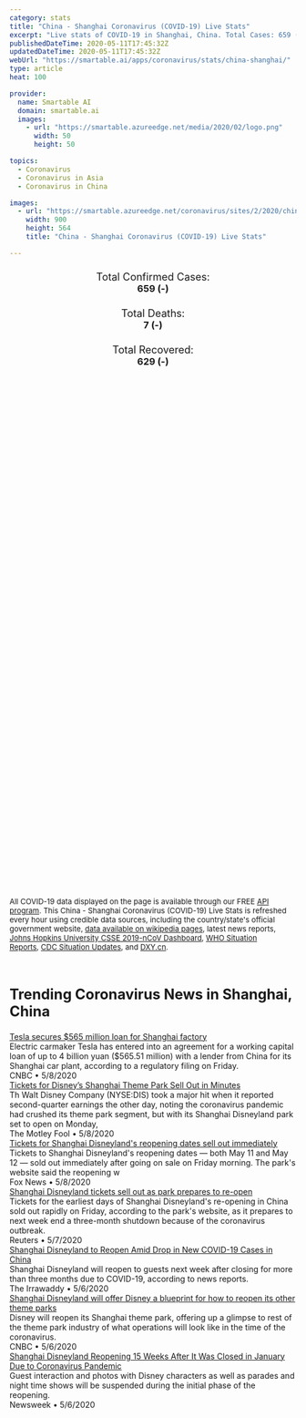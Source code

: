 ```yaml
---
category: stats
title: "China - Shanghai Coronavirus (COVID-19) Live Stats"
excerpt: "Live stats of COVID-19 in Shanghai, China. Total Cases: 659 (-), Deaths: 7 (-), Recoveries: 629(-)."
publishedDateTime: 2020-05-11T17:45:32Z
updatedDateTime: 2020-05-11T17:45:32Z
webUrl: "https://smartable.ai/apps/coronavirus/stats/china-shanghai/"
type: article
heat: 100

provider:
  name: Smartable AI
  domain: smartable.ai
  images:
    - url: "https://smartable.azureedge.net/media/2020/02/logo.png"
      width: 50
      height: 50

topics:
  - Coronavirus
  - Coronavirus in Asia
  - Coronavirus in China

images:
  - url: "https://smartable.azureedge.net/coronavirus/sites/2/2020/china-shanghai.jpg"
    width: 900
    height: 564
    title: "China - Shanghai Coronavirus (COVID-19) Live Stats"

---
```

<div class="total-stats" style="text-align: center;">
    <h3>
	    <div style="font-size: 18px; font-weight: 400;">Total Confirmed Cases:</div>
	    659 (-)
    </h3>
    <h3>
	    <div style="font-size: 18px; font-weight: 400;">Total Deaths:</div>
	    7 (-)
    </h3>
    <h3>
	    <div style="font-size: 18px; font-weight: 400;">Total Recovered:</div>
	    629 (-)
    </h3>
</div>

<script type="text/javascript" src="https://www.gstatic.com/charts/loader.js"></script>

<div id="time_series_chart" style="width: 100%; height: 400px;"></div>
<script type="text/javascript">
  google.charts.load('current', {'packages':['corechart']});
  google.charts.setOnLoadCallback(drawChart);
  function drawChart() {
    var data = google.visualization.arrayToDataTable([
      ['Date', 'Total Cases', 'Total Deaths', 'Total Recovered'],
      ['1/22/2020', 9, 0, 0],['1/23/2020', 16, 0, 0],['1/24/2020', 20, 0, 1],['1/25/2020', 33, 0, 1],['1/26/2020', 40, 1, 1],['1/27/2020', 53, 1, 3],['1/28/2020', 66, 1, 4],['1/29/2020', 96, 1, 5],['1/30/2020', 112, 1, 5],['1/31/2020', 135, 1, 9],['2/1/2020', 169, 1, 10],['2/2/2020', 182, 1, 10],['2/3/2020', 203, 1, 10],['2/4/2020', 219, 1, 12],['2/5/2020', 243, 1, 15],['2/6/2020', 257, 1, 25],['2/7/2020', 277, 1, 30],['2/8/2020', 286, 1, 41],['2/9/2020', 293, 1, 44],['2/10/2020', 299, 1, 48],['2/11/2020', 303, 1, 52],['2/12/2020', 311, 1, 57],['2/13/2020', 315, 1, 62],['2/14/2020', 318, 1, 90],['2/15/2020', 326, 1, 124],['2/16/2020', 328, 1, 140],['2/17/2020', 333, 1, 161],['2/18/2020', 333, 1, 177],['2/19/2020', 333, 2, 186],['2/20/2020', 334, 2, 199],['2/21/2020', 334, 2, 211],['2/22/2020', 335, 3, 227],['2/23/2020', 335, 3, 249],['2/24/2020', 335, 3, 261],['2/25/2020', 336, 3, 268],['2/26/2020', 337, 3, 272],['2/27/2020', 337, 3, 276],['2/28/2020', 337, 3, 279],['2/29/2020', 337, 3, 287],['3/1/2020', 337, 3, 290],['3/2/2020', 337, 3, 292],['3/3/2020', 338, 3, 294],['3/4/2020', 338, 3, 298],['3/5/2020', 339, 3, 303],['3/6/2020', 342, 3, 306],['3/7/2020', 342, 3, 313],['3/8/2020', 342, 3, 314],['3/9/2020', 342, 3, 315],['3/10/2020', 344, 3, 319],['3/11/2020', 344, 3, 320],['3/12/2020', 344, 3, 321],['3/13/2020', 350, 3, 324],['3/14/2020', 353, 3, 324],['3/15/2020', 355, 3, 324],['3/16/2020', 358, 3, 325],['3/17/2020', 361, 3, 326],['3/18/2020', 363, 3, 326],['3/19/2020', 371, 3, 326],['3/20/2020', 380, 3, 327],['3/21/2020', 394, 4, 328],['3/22/2020', 404, 4, 329],['3/23/2020', 413, 4, 329],['3/24/2020', 414, 4, 330],['3/25/2020', 451, 5, 330],['3/26/2020', 451, 5, 331],['3/27/2020', 485, 5, 334],['3/28/2020', 492, 5, 334],['3/29/2020', 498, 5, 334],['3/30/2020', 509, 5, 338],['3/31/2020', 516, 6, 341],['4/1/2020', 522, 6, 343],['4/2/2020', 522, 6, 343],['4/3/2020', 522, 6, 343],['4/4/2020', 522, 6, 343],['4/5/2020', 522, 6, 343],['4/6/2020', 522, 6, 343],['4/7/2020', 522, 6, 343],['4/8/2020', 522, 6, 343],['4/9/2020', 522, 6, 343],['4/10/2020', 555, 7, 435],['4/11/2020', 607, 7, 438],['4/12/2020', 607, 7, 446],['4/13/2020', 618, 7, 458],['4/14/2020', 622, 7, 468],['4/15/2020', 628, 7, 485],['4/16/2020', 628, 7, 512],['4/17/2020', 628, 7, 512],['4/18/2020', 635, 7, 516],['4/19/2020', 638, 7, 521],['4/20/2020', 638, 7, 530],['4/21/2020', 639, 7, 530],['4/22/2020', 640, 7, 534],['4/23/2020', 641, 7, 534],['4/24/2020', 641, 7, 547],['4/25/2020', 642, 7, 558],['4/26/2020', 642, 7, 568],['4/27/2020', 644, 7, 594],['4/28/2020', 645, 7, 597],['4/29/2020', 647, 7, 597],['4/30/2020', 652, 7, 599],['5/1/2020', 652, 7, 605],['5/2/2020', 652, 7, 612],['5/3/2020', 655, 7, 615],['5/4/2020', 656, 7, 619],['5/5/2020', 656, 7, 620],['5/6/2020', 657, 7, 620],['5/7/2020', 657, 7, 623],['5/8/2020', 657, 7, 623],['5/9/2020', 659, 7, 629],['5/10/2020', 659, 7, 629],['5/11/2020', 659, 7, 629],
    ]);
    var options = {
      curveType: 'none',
      chartArea: {'width': '80%', 'height': '80%'},
      legend: { position: 'top' },
      lineWidth: 5,
      colors: ['#f60109', '#444444', '#81B71F']
    };
    var chart = new google.visualization.LineChart(document.getElementById('time_series_chart'));
    chart.draw(data, options);
  }
</script>

<div id="geo_chart" style="width: 100%; height: 500px;"></div>
<script type="text/javascript">
  google.charts.load('current', {
    'packages':['geochart'],
    'mapsApiKey': 'AIzaSyDk1HhVhLaveyKrUhhHZ5YwzIpEcbdal6U'
  });
  google.charts.setOnLoadCallback(drawRegionsMap);
  function drawRegionsMap() {
    var data = google.visualization.arrayToDataTable([
      ['Location', 'Total Cases', 'Total Deaths'],
      ["Shanghai Shi", 659, 7]
    ]);
    var options = {
      backgroundColor: {fill:'transparent',stroke:'#FFF' ,strokeWidth:0 }, 
      region: 'CN',
      resolution: 'provinces', 
      legend: 'none',
      colorAxis: {
          colors: ['#FFE2E2', '#f60109']
      }
    };
    var chart = new google.visualization.GeoChart(document.getElementById('geo_chart'));
    chart.draw(data, options);
  };
</script>



<span style="font-size: 13px">All COVID-19 data displayed on the page is available through our FREE <a href="https://developer.smartable.ai">API program</a>. This China - Shanghai Coronavirus (COVID-19) Live Stats is refreshed every hour using credible data sources, including the country/state's official government website, <a href="https://en.wikipedia.org/wiki/2019%E2%80%9320_coronavirus_pandemic" target="_blank">data available on wikipedia pages</a>, latest news reports, <a href="https://systems.jhu.edu/research/public-health/ncov/" target="_blank">Johns Hopkins University CSSE 2019-nCoV Dashboard</a>, <a href="https://www.who.int/emergencies/diseases/novel-coronavirus-2019/situation-reports" target="_blank">WHO Situation Reports</a>, <a href="https://www.cdc.gov/coronavirus/2019-ncov/index.html" target="_blank">CDC Situation Updates</a>, and <a href="https://ncov.dxy.cn/ncovh5/view/pneumonia" target="_blank">DXY.cn</a>.</span>


<h2 id="news" class="center" style="margin-top: 60px; font-size: 25px;">Trending Coronavirus News in Shanghai, China</h2>
<div class="row">
<div class="col-md-6 col-sm-12">
  <div class="content-card">
	<a href="https://www.cnbc.com/2020/05/08/tesla-secures-565-million-loan-for-shanghai-factory.html"><div class="card-image" style="background-image: url(https://image.cnbcfm.com/api/v1/image/106434195-1583836562190gettyimages-1096056696.jpeg?v=1588955619)"></div></a>
	<div class="content">
		<div class="card-title"><a href="https://www.cnbc.com/2020/05/08/tesla-secures-565-million-loan-for-shanghai-factory.html">Tesla secures $565 million loan for Shanghai factory</a></div>
		<div class="card-excerpt">Electric carmaker Tesla has entered into an agreement for a working capital loan of up to 4 billion yuan ($565.51 million) with a lender from China for its Shanghai car plant, according to a regulatory filing on Friday.</div>
		<div class="card-meta">
			<span class="card-provider">CNBC</span> • <span class="card-date">5/8/2020</span>
		</div>
	</div>
  </div>
</div>
<div class="col-md-6 col-sm-12">
  <div class="content-card">
	<a href="https://www.fool.com/investing/2020/05/08/tickets-for-disneys-shanghai-theme-park-sell-out-i.aspx"><div class="card-image" style="background-image: url(https://g.foolcdn.com/image/?url=https%3A%2F%2Fg.foolcdn.com%2Feditorial%2Fimages%2F572972%2Fgettyimages-ferriswheel.jpg&w=1200&op=resize)"></div></a>
	<div class="content">
		<div class="card-title"><a href="https://www.fool.com/investing/2020/05/08/tickets-for-disneys-shanghai-theme-park-sell-out-i.aspx">Tickets for Disney’s Shanghai Theme Park Sell Out in Minutes</a></div>
		<div class="card-excerpt">Th Walt Disney Company (NYSE:DIS) took a major hit when it reported second-quarter earnings the other day, noting the coronavirus pandemic had crushed its theme park segment, but with its Shanghai Disneyland park set to open on Monday,</div>
		<div class="card-meta">
			<span class="card-provider">The Motley Fool</span> • <span class="card-date">5/8/2020</span>
		</div>
	</div>
  </div>
</div>
<div class="col-md-6 col-sm-12">
  <div class="content-card">
	<a href="https://www.foxnews.com/travel/tickets-disneyland-shanghai-sell-out-immediately"><div class="card-image" style="background-image: url(https://a57.foxnews.com/static.foxnews.com/foxnews.com/content/uploads/2020/05/640/320/ShanghaiDisneytownHECTOR-RETAMALAFP-via-Getty-Images.jpg?ve=1&tl=1)"></div></a>
	<div class="content">
		<div class="card-title"><a href="https://www.foxnews.com/travel/tickets-disneyland-shanghai-sell-out-immediately">Tickets for Shanghai Disneyland's reopening dates sell out immediately</a></div>
		<div class="card-excerpt">Tickets to Shanghai Disneyland's reopening dates — both May 11 and May 12 — sold out immediately after going on sale on Friday morning. The park's website said the reopening w</div>
		<div class="card-meta">
			<span class="card-provider">Fox News</span> • <span class="card-date">5/8/2020</span>
		</div>
	</div>
  </div>
</div>
<div class="col-md-6 col-sm-12">
  <div class="content-card">
	<a href="https://www.reuters.com/article/us-health-coronavirus-disney-shanghai-idUSKBN22K0N6"><div class="card-image" style="background-image: url(https://s1.reutersmedia.net/resources/r/?m=02&d=20200508&t=2&i=1517907501&w=&fh=545px&fw=&ll=&pl=&sq=&r=LYNXMPEG470D2)"></div></a>
	<div class="content">
		<div class="card-title"><a href="https://www.reuters.com/article/us-health-coronavirus-disney-shanghai-idUSKBN22K0N6">Shanghai Disneyland tickets sell out as park prepares to re-open</a></div>
		<div class="card-excerpt">Tickets for the earliest days of Shanghai Disneyland's re-opening in China sold out rapidly on Friday, according to the park's website, as it prepares to next week end a three-month shutdown because of the coronavirus outbreak.</div>
		<div class="card-meta">
			<span class="card-provider">Reuters</span> • <span class="card-date">5/7/2020</span>
		</div>
	</div>
  </div>
</div>
<div class="col-md-6 col-sm-12">
  <div class="content-card">
	<a href="https://www.irrawaddy.com/news/asia/shanghai-disneyland-reopen-amid-drop-new-covid-19-cases-china.html"><div class="card-image" style="background-image: url(https://www.irrawaddy.com/wp-content/uploads/2020/05/cropped_image_l-copy.jpg)"></div></a>
	<div class="content">
		<div class="card-title"><a href="https://www.irrawaddy.com/news/asia/shanghai-disneyland-reopen-amid-drop-new-covid-19-cases-china.html">Shanghai Disneyland to Reopen Amid Drop in New COVID-19 Cases in China</a></div>
		<div class="card-excerpt">Shanghai Disneyland will reopen to guests next week after closing for more than three months due to COVID-19, according to news reports.</div>
		<div class="card-meta">
			<span class="card-provider">The Irrawaddy</span> • <span class="card-date">5/6/2020</span>
		</div>
	</div>
  </div>
</div>
<div class="col-md-6 col-sm-12">
  <div class="content-card">
	<a href="https://www.cnbc.com/2020/05/06/shanghai-disneyland-will-offer-a-blueprint-for-reopening-other-parks.html"><div class="card-image" style="background-image: url(https://image.cnbcfm.com/api/v1/image/106232490-1573165463951gettyimages-696735840.jpeg?v=1588780477)"></div></a>
	<div class="content">
		<div class="card-title"><a href="https://www.cnbc.com/2020/05/06/shanghai-disneyland-will-offer-a-blueprint-for-reopening-other-parks.html">Shanghai Disneyland will offer Disney a blueprint for how to reopen its other theme parks</a></div>
		<div class="card-excerpt">Disney will reopen its Shanghai theme park, offering up a glimpse to rest of the theme park industry of what operations will look like in the time of the coronavirus.</div>
		<div class="card-meta">
			<span class="card-provider">CNBC</span> • <span class="card-date">5/6/2020</span>
		</div>
	</div>
  </div>
</div>
<div class="col-md-6 col-sm-12">
  <div class="content-card">
	<a href="https://www.newsweek.com/shanghai-disneyland-reopening-15-weeks-after-it-was-closed-january-due-coronavirus-pandemic-1502356"><div class="card-image" style="background-image: url(https://d.newsweek.com/en/full/1587785/shanghai-disneyland-china-june-16-2017.jpg)"></div></a>
	<div class="content">
		<div class="card-title"><a href="https://www.newsweek.com/shanghai-disneyland-reopening-15-weeks-after-it-was-closed-january-due-coronavirus-pandemic-1502356">Shanghai Disneyland Reopening 15 Weeks After It Was Closed in January Due to Coronavirus Pandemic</a></div>
		<div class="card-excerpt">Guest interaction and photos with Disney characters as well as parades and night time shows will be suspended during the initial phase of the reopening.</div>
		<div class="card-meta">
			<span class="card-provider">Newsweek</span> • <span class="card-date">5/6/2020</span>
		</div>
	</div>
  </div>
</div>

</div>


